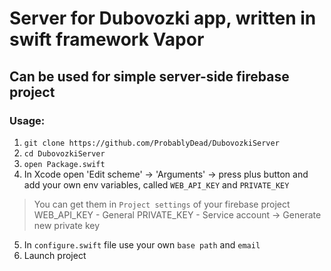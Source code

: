# Server for Dubovozki app, written in swift framework Vapor

## Can be used for simple server-side firebase project

### Usage: 
1. ``` git clone https://github.com/ProbablyDead/DubovozkiServer ```
2. ``` cd DubovozkiServer ```
3. ``` open Package.swift ```
4. In Xcode open 'Edit scheme' -> 'Arguments' -> press plus button and add your own env variables, called ``` WEB_API_KEY ``` and ``` PRIVATE_KEY ``` 

> You can get them in ``` Project settings ``` of your firebase project
> WEB_API_KEY - General
> PRIVATE_KEY - Service account -> Generate new private key

5. In ``` configure.swift ``` file use your own ``` base path ``` and ``` email ```
6. Launch project

